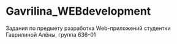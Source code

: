 # Gavrilina_WEBdevelopment
Задания по предмету разработка Web-приложений студентки Гаврилиной Алёны, группа 636-01
